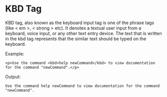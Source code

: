 # KBD Tag

KBD tag, also known as the keyboard input tag is one of the phrase tags (like &lt; em &gt;, &lt; strong &gt; etc). It denotes a textual user input from a keyboard, voice input, or any other text entry device. The text that is written in the kbd tag represents that the similar text should be typed on the keyboard.

Example:

```
<p>Use the command <kbd>help newCommand</kbd> to view documentation for the command "newCommand".</p>
```

Output:
```
Use the command help newCommand to view documentation for the command "newCommand".
```
